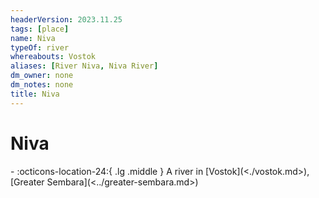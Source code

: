 ```yaml
---
headerVersion: 2023.11.25
tags: [place]
name: Niva
typeOf: river
whereabouts: Vostok
aliases: [River Niva, Niva River]
dm_owner: none
dm_notes: none
title: Niva
---
```

# Niva
<div class="grid cards ext-narrow-margin ext-one-column" markdown>
-    :octicons-location-24:{ .lg .middle } A river in [Vostok](<./vostok.md>), [Greater Sembara](<../greater-sembara.md>)  
</div>


